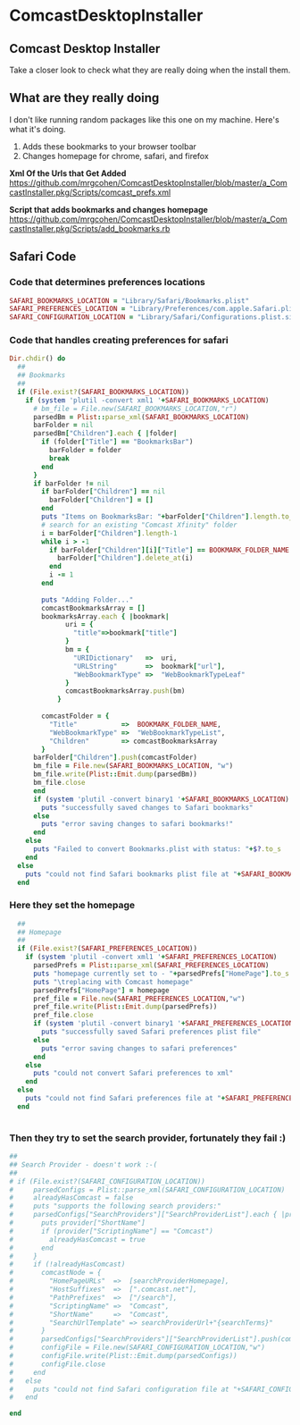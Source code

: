 ComcastDesktopInstaller
=======================

## Comcast Desktop Installer

Take a closer look to check what they are really doing when the install them. 

## What are they really doing

I don't like running random packages like this one on my machine.  Here's what it's doing.

1. Adds these bookmarks to your browser toolbar
2. Changes homepage for chrome, safari, and firefox


__Xml Of the Urls that Get Added__
https://github.com/mrgcohen/ComcastDesktopInstaller/blob/master/a_ComcastInstaller.pkg/Scripts/comcast_prefs.xml

__Script that adds bookmarks and changes homepage__
https://github.com/mrgcohen/ComcastDesktopInstaller/blob/master/a_ComcastInstaller.pkg/Scripts/add_bookmarks.rb

## Safari Code

### Code that determines preferences locations
```ruby
SAFARI_BOOKMARKS_LOCATION = "Library/Safari/Bookmarks.plist"
SAFARI_PREFERENCES_LOCATION = "Library/Preferences/com.apple.Safari.plist"
SAFARI_CONFIGURATION_LOCATION = "Library/Safari/Configurations.plist.signed"
```

### Code that handles creating preferences for safari

```ruby 
Dir.chdir() do
  ##
  ## Bookmarks
  ##
  if (File.exist?(SAFARI_BOOKMARKS_LOCATION))
    if (system 'plutil -convert xml1 '+SAFARI_BOOKMARKS_LOCATION)
      # bm_file = File.new(SAFARI_BOOKMARKS_LOCATION,"r")
      parsedBm = Plist::parse_xml(SAFARI_BOOKMARKS_LOCATION)
      barFolder = nil
      parsedBm["Children"].each { |folder|  
        if (folder["Title"] == "BookmarksBar")
          barFolder = folder
          break
        end
      }
      if barFolder != nil
        if barFolder["Children"] == nil
          barFolder["Children"] = []
        end
        puts "Items on BookmarksBar: "+barFolder["Children"].length.to_s
        # search for an existing "Comcast Xfinity" folder
        i = barFolder["Children"].length-1
        while i > -1
          if barFolder["Children"][i]["Title"] == BOOKMARK_FOLDER_NAME
            barFolder["Children"].delete_at(i)
          end
          i -= 1
        end
        
        puts "Adding Folder..."
        comcastBookmarksArray = []
        bookmarksArray.each { |bookmark|
              uri = {
                "title"=>bookmark["title"]
              }
              bm = {
                "URIDictionary"   =>  uri,
                "URLString"       =>  bookmark["url"],
                "WebBookmarkType" =>  "WebBookmarkTypeLeaf"
              }
              comcastBookmarksArray.push(bm)
            }
        
        comcastFolder = {
          "Title"           =>  BOOKMARK_FOLDER_NAME,
          "WebBookmarkType" =>  "WebBookmarkTypeList",
          "Children"        => comcastBookmarksArray
        }
      barFolder["Children"].push(comcastFolder)
      bm_file = File.new(SAFARI_BOOKMARKS_LOCATION, "w")
      bm_file.write(Plist::Emit.dump(parsedBm))
      bm_file.close
      end
      if (system 'plutil -convert binary1 '+SAFARI_BOOKMARKS_LOCATION)
        puts "successfully saved changes to Safari bookmarks"
      else
        puts "error saving changes to safari bookmarks!"
      end
    else
      puts "Failed to convert Bookmarks.plist with status: "+$?.to_s
    end
  else
    puts "could not find Safari bookmarks plist file at "+SAFARI_BOOKMARKS_LOCATION
  end
```
  

### Here they set the homepage

```ruby  
  ##
  ## Homepage
  ##
  if (File.exist?(SAFARI_PREFERENCES_LOCATION))
    if (system 'plutil -convert xml1 '+SAFARI_PREFERENCES_LOCATION)
      parsedPrefs = Plist::parse_xml(SAFARI_PREFERENCES_LOCATION)
      puts "homepage currently set to - "+parsedPrefs["HomePage"].to_s
      puts "\treplacing with Comcast homepage"
      parsedPrefs["HomePage"] = homepage
      pref_file = File.new(SAFARI_PREFERENCES_LOCATION,"w")
      pref_file.write(Plist::Emit.dump(parsedPrefs))
      pref_file.close
      if (system 'plutil -convert binary1 '+SAFARI_PREFERENCES_LOCATION)
        puts "successfully saved Safari preferences plist file"
      else
        puts "error saving changes to safari preferences"
      end
    else
      puts "could not convert Safari preferences to xml"
    end
  else
    puts "could not find Safari preferences file at "+SAFARI_PREFERENCES_LOCATION
  end
  
  ```
  
  ### Then they try to set the search provider, fortunately they fail  :)
  
  ```ruby
  ##
  ## Search Provider - doesn't work :-(
  ##
  # if (File.exist?(SAFARI_CONFIGURATION_LOCATION))
  #     parsedConfigs = Plist::parse_xml(SAFARI_CONFIGURATION_LOCATION)
  #     alreadyHasComcast = false
  #     puts "supports the following search providers:"
  #     parsedConfigs["SearchProviders"]["SearchProviderList"].each { |provider|
  #       puts provider["ShortName"]
  #       if (provider["ScriptingName"] == "Comcast")
  #         alreadyHasComcast = true
  #       end
  #     }
  #     if (!alreadyHasComcast)
  #       comcastNode = {
  #         "HomePageURLs"  =>  [searchProviderHomepage],
  #         "HostSuffixes"  =>  [".comcast.net"],
  #         "PathPrefixes"  =>  ["/search"],
  #         "ScriptingName" =>  "Comcast",
  #         "ShortName"     =>  "Comcast",
  #         "SearchUrlTemplate" => searchProviderUrl+"{searchTerms}" 
  #       }
  #       parsedConfigs["SearchProviders"]["SearchProviderList"].push(comcastNode)
  #       configFile = File.new(SAFARI_CONFIGURATION_LOCATION,"w")
  #       configFile.write(Plist::Emit.dump(parsedConfigs))
  #       configFile.close
  #     end
  #   else
  #     puts "could not find Safari configuration file at "+SAFARI_CONFIGURATION_LOCATION
  #   end
  
end
```

